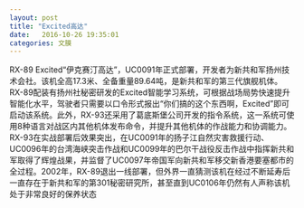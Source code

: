 ```yaml
---
layout: post
title: "Excited高达"
date:   2016-10-26 19:35:01
categories: 文膜
---
```


RX-89 Excited“伊克赛汀高达”，UC0091年正式部署，开发者为新共和军扬州技术会社。该机全高17.3米、全备重量89.64吨，是新共和军的第三代旗舰机体。RX-89配装有扬州社秘密研发的Excited智能学习系统，可根据战场局势快速提升智能化水平，驾驶者只需要以口令形式报出“你们搞的这个东西啊，Excited”即可启动该系统。此外，RX-93还采用了葛底斯堡公司开发的指令系统，这一系统可使用8种语言对战区内其他机体发布命令，并提升其他机体的作战能力和协调能力。RX-93在实战部署后效果突出，在UC0091年的扬子江自然灾害救援行动、UC0096年的台湾海峡突击作战和UC0099年的巴尔干战役反击作战中指挥新共和军取得了辉煌战果，并监督了UC0097年帝国军向新共和军移交新香港要塞都市的全过程。2002年，RX-89退出一线部署，但外界一直猜测该机在经过不断延寿后一直存在于新共和军的第301秘密研究所，甚至直到UC0106年仍然有人声称该机处于非常良好的保养状态<br/>
